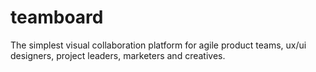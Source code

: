 # teamboard
The simplest visual collaboration platform for agile product teams, ux/ui designers, project leaders, marketers and creatives.
